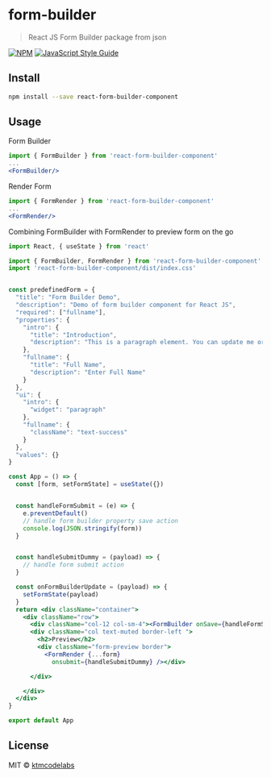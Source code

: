 # form-builder

> React JS Form Builder package from json

[![NPM](https://img.shields.io/npm/v/form-builder.svg)](https://www.npmjs.com/package/react-form-builder-component) [![JavaScript Style Guide](https://img.shields.io/badge/code_style-standard-brightgreen.svg)](https://standardjs.com)

## Install

```bash
npm install --save react-form-builder-component
```

## Usage
Form Builder
```jsx
import { FormBuilder } from 'react-form-builder-component'
...
<FormBuilder/>
```

Render Form
```jsx
import { FormRender } from 'react-form-builder-component'
...
<FormRender/>
```

Combining FormBuilder with FormRender to preview form on the go
```jsx
import React, { useState } from 'react'

import { FormBuilder, FormRender } from 'react-form-builder-component'
import 'react-form-builder-component/dist/index.css'


const predefinedForm = {
  "title": "Form Builder Demo",
  "description": "Demo of form builder component for React JS",
  "required": ["fullname"],
  "properties": {
    "intro": {
      "title": "Introduction",
      "description": "This is a paragraph element. You can update me or add new form elements."
    },
    "fullname": {
      "title": "Full Name",
      "description": "Enter Full Name"
    }
  },
  "ui": {
    "intro": {
      "widget": "paragraph"
    },
    "fullname": {
      "className": "text-success"
    }
  },
  "values": {}
}

const App = () => {
  const [form, setFormState] = useState({})


  const handleFormSubmit = (e) => {
    e.preventDefault()
    // handle form builder property save action
    console.log(JSON.stringify(form))
  }


  const handleSubmitDummy = (payload) => {
    // handle form submit action
  }

  const onFormBuilderUpdate = (payload) => {
    setFormState(payload)
  }
  return <div className="container">
    <div className="row">
      <div className="col-12 col-sm-4"><FormBuilder onSave={handleFormSubmit} formState={predefinedForm} onChange={onFormBuilderUpdate} /></div>
      <div className="col text-muted border-left ">
        <h2>Preview</h2>
        <div className="form-preview border">
          <FormRender {...form}
            onsubmit={handleSubmitDummy} /></div>

      </div>

    </div>
  </div>
}

export default App
```

## License

MIT © [ktmcodelabs](https://github.com/ktmcodelabs)
